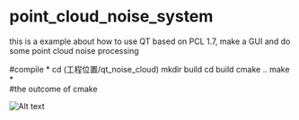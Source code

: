 
# point_cloud_noise_system

this is a example about  how to use QT based on PCL 1.7, 
make a GUI and do some point cloud noise processing 
 
#compile 
*
cd (工程位置/qt_noise_cloud)
mkdir build
cd build
cmake ..
make
*   
#the outcome of cmake 
                                                                         
![Alt text](https://github.com/yaoli1992/point_cloud_noise_system/blob/master/yao_data/Screenshot1.png)




